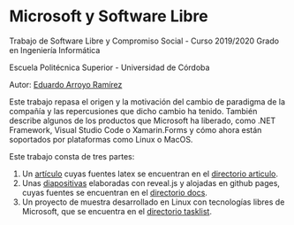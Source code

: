 # Microsoft y Software Libre

Trabajo de Software Libre y Compromiso Social - Curso 2019/2020
Grado en Ingeniería Informática

Escuela Politécnica Superior - Universidad de Córdoba

Autor: [Eduardo Arroyo Ramírez](https://twitter.com/eduarroyo)


Este trabajo repasa el origen y la motivación del cambio de paradigma de la compañía y las repercusiones que dicho cambio ha tenido. También describe algunos de los productos que Microsoft ha liberado, como .NET Framework, Visual Studio Code o Xamarin.Forms y cómo ahora están soportados por plataformas como Linux o MacOS.

Este trabajo consta de tres partes:
1. Un [artículo](https://github.com/eduarroyo/microsoft_y_software_libre/blob/master/articulo/microsoftsl.pdf) cuyas fuentes latex se encuentran en el [directorio articulo](https://github.com/eduarroyo/microsoft_y_software_libre/tree/master/articulo).
2. Unas [diapositivas](https://eduarroyo.github.io/microsoft_y_software_libre/) elaboradas con reveal.js y alojadas en github pages, cuyas fuentes se encuentran en el [directorio docs](https://github.com/eduarroyo/microsoft_y_software_libre/tree/master/docs).
3. Un proyecto de muestra desarrollado en Linux con tecnologías libres de Microsoft, que se encuentra en el [directorio tasklist](https://github.com/eduarroyo/microsoft_y_software_libre/tree/master/taskslist).

